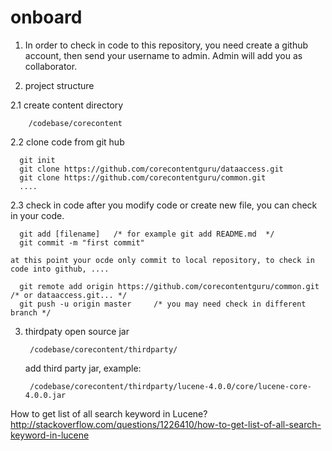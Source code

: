 # onboard
1. In order to check in code to this repository, you need create a github account, then send your username to admin. Admin will add you as collaborator.

2. project structure

  2.1 create content directory
  
        /codebase/corecontent
        
  2.2 clone code from git hub
    
      git init
      git clone https://github.com/corecontentguru/dataaccess.git
      git clone https://github.com/corecontentguru/common.git
      ....
  2.3 check in code
      after you modify code or create new file, you can check in your code.
  
      git add [filename]   /* for example git add README.md  */
      git commit -m "first commit"
      
    at this point your ocde only commit to local repository, to check in code into github, ....
      
      git remote add origin https://github.com/corecontentguru/common.git   /* or dataaccess.git... */
      git push -u origin master     /* you may need check in different branch */
    
3. thirdpaty open source jar
     
        /codebase/corecontent/thirdparty/
    
    add third party jar, example: 
    
        /codebase/corecontent/thirdparty/lucene-4.0.0/core/lucene-core-4.0.0.jar
    

How to get list of all search keyword in Lucene?
http://stackoverflow.com/questions/1226410/how-to-get-list-of-all-search-keyword-in-lucene

